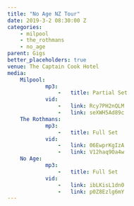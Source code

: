 ```yaml
---
title: "No Age NZ Tour"
date: 2019-3-2 08:30:00 Z
categories:
    - milpool
    - the_rothmans
    - no_age
parent: Gigs
better_placeholders: true
venue: The Captain Cook Hotel
media:
    Milpool:
            mp3:
                -   title: Partial Set
            vid:
                -   link: Rcy7PH2nQLM
                -   link: seXWH5Ad89c
    The Rothmans:
            mp3:
                -   title: Full Set
            vid:
                -   link: 06EwprKgIzA
                -   link: V12haq9Oa4w
    No Age:
            mp3:
                -   title: Full Set
            vid:
                -   link: ibLKisL1dn0
                -   link: p0Z8Ezlg6mY
---
```

